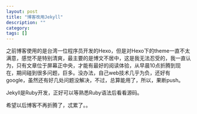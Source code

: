 ```yaml
---
layout: post
title: "博客改用Jekyll"
description: ""
category: 
tags: []
---
```

之前博客使用的是台湾一位程序员开发的Hexo，但是对Hexo下的theme一直不太满意，感觉不是特别清爽，最主要的是博文不居中，这是我无法忍受的，我一直认为，只有文章位于屏幕正中央，才能有最好的阅读体验，从早晨10点折腾到现在，期间碰到很多问题，巨多。没办法，自己web技术几乎为负，还好有google，虽然还有好几处问题没解决，不过，总算能用了，所以，果断push。


Jekyll是Ruby开发，正好可以等熟悉Ruby语法后看看源码。

希望以后博客不再折腾了，忒累了。。

<br>
<br>
<br>
